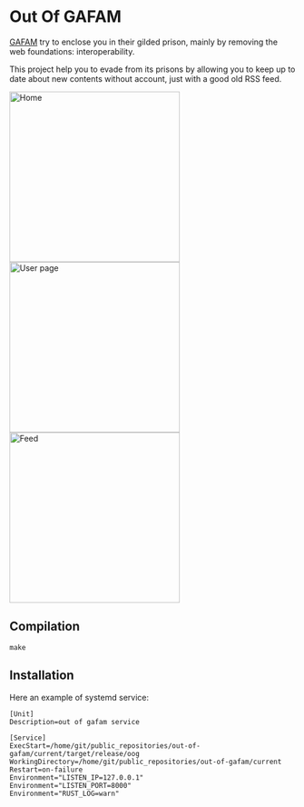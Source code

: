 # Out Of GAFAM

[GAFAM](https://fr.wikipedia.org/wiki/GAFAM) try to enclose you in their gilded
prison, mainly by removing the web foundations: interoperability.

This project help you to evade from its prisons by allowing you to keep
up to date about new contents without account, just with a good old RSS feed.


[<img title="Home" src="https://raw.githubusercontent.com/sanpii/out-of-gafam/master/screenshots/home.png" width="300px" />](https://raw.githubusercontent.com/sanpii/out-of-gafam/master/screenshots/home.png)
[<img title="User page" src="https://raw.githubusercontent.com/sanpii/out-of-gafam/master/screenshots/page.png" width="300px" />](https://raw.githubusercontent.com/sanpii/out-of-gafam/master/screenshots/page.png)
[<img title="Feed" src="https://raw.githubusercontent.com/sanpii/out-of-gafam/master/screenshots/feed.png" width="300px" />](https://raw.githubusercontent.com/sanpii/out-of-gafam/master/screenshots/feed.png)

## Compilation

```
make
```

## Installation

Here an example of systemd service:

```
[Unit]
Description=out of gafam service

[Service]
ExecStart=/home/git/public_repositories/out-of-gafam/current/target/release/oog
WorkingDirectory=/home/git/public_repositories/out-of-gafam/current
Restart=on-failure
Environment="LISTEN_IP=127.0.0.1"
Environment="LISTEN_PORT=8000"
Environment="RUST_LOG=warn"
```
